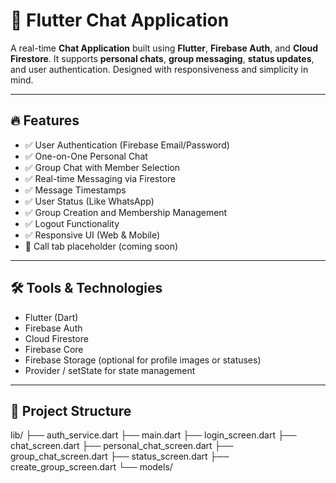# 💬 Flutter Chat Application

A real-time **Chat Application** built using **Flutter**, **Firebase Auth**, and **Cloud Firestore**. It supports **personal chats**, **group messaging**, **status updates**, and user authentication. Designed with responsiveness and simplicity in mind.

---

## 🔥 Features

- ✅ User Authentication (Firebase Email/Password)
- ✅ One-on-One Personal Chat
- ✅ Group Chat with Member Selection
- ✅ Real-time Messaging via Firestore
- ✅ Message Timestamps
- ✅ User Status (Like WhatsApp)
- ✅ Group Creation and Membership Management
- ✅ Logout Functionality
- ✅ Responsive UI (Web & Mobile)
- 🚧 Call tab placeholder (coming soon)

---



## 🛠️ Tools & Technologies

- Flutter (Dart)
- Firebase Auth
- Cloud Firestore
- Firebase Core
- Firebase Storage (optional for profile images or statuses)
- Provider / setState for state management

---

## 📁 Project Structure

lib/
├── auth_service.dart
├── main.dart
├── login_screen.dart
├── chat_screen.dart
├── personal_chat_screen.dart
├── group_chat_screen.dart
├── status_screen.dart
├── create_group_screen.dart
└── models/


